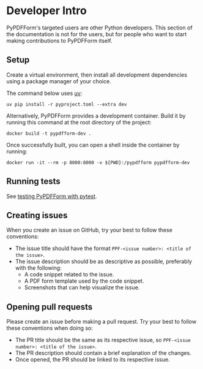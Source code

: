 # Developer Intro

PyPDFForm's targeted users are other Python developers. This section of the documentation is not for the users, 
but for people who want to start making contributions to PyPDFForm itself.

## Setup

Create a virtual environment, then install all development dependencies using a package manager of your choice.

The command below uses [uv](https://docs.astral.sh/uv/):

```shell
uv pip install -r pyproject.toml --extra dev
```

Alternatively, PyPDFForm provides a development container. Build it by running this command at the root directory of the project:

```shell
docker build -t pypdfform-dev .
```

Once successfully built, you can open a shell inside the container by running:

```shell
docker run -it --rm -p 8000:8000 -v ${PWD}:/pypdfform pypdfform-dev
```

## Running tests

See [testing PyPDFForm with pytest](dev_test.md).

## Creating issues

When you create an issue on GitHub, try your best to follow these conventions:

* The issue title should have the format `PPF-<issue number>: <title of the issue>`.
* The issue description should be as descriptive as possible, preferably with the following:
    * A code snippet related to the issue.
    * A PDF form template used by the code snippet.
    * Screenshots that can help visualize the issue.

## Opening pull requests

Please create an issue before making a pull request. Try your best to follow these conventions when doing so:

* The PR title should be the same as its respective issue, so `PPF-<issue number>: <title of the issue>`.
* The PR description should contain a brief explanation of the changes.
* Once opened, the PR should be linked to its respective issue.
